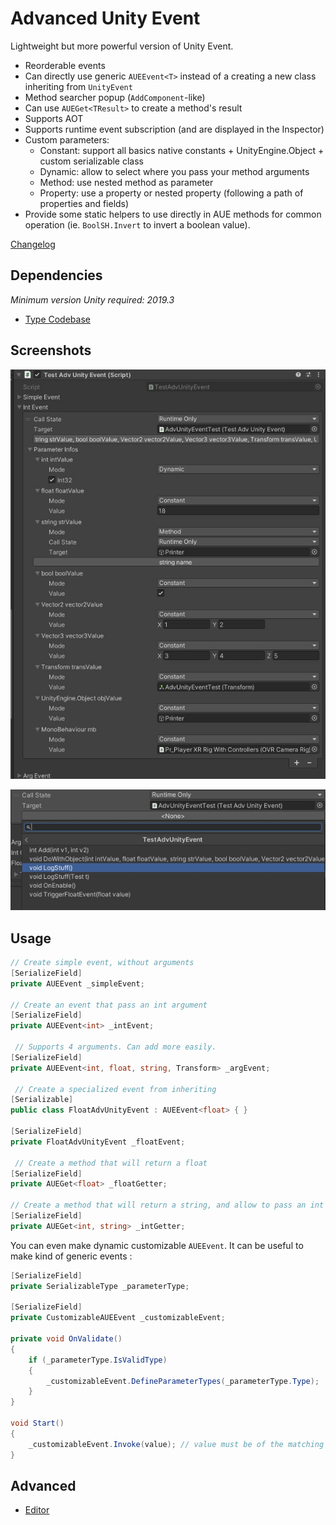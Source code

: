 

# Advanced Unity Event

Lightweight but more powerful version of Unity Event.

- Reorderable events
- Can directly use generic `AUEEvent<T>` instead of a creating a new class inheriting from `UnityEvent`
- Method searcher popup (`AddComponent`-like)
- Can use `AUEGet<TResult>` to create a method's result
- Supports AOT
- Supports runtime event subscription (and are displayed in the Inspector)
- Custom parameters:
  - Constant: support all basics native constants + UnityEngine.Object + custom serializable class
  - Dynamic: allow to select where you pass your method arguments
  - Method: use nested method as parameter
  - Property: use a property or nested property (following a path of properties and fields)
- Provide some static helpers to use directly in AUE methods for common operation (ie. `BoolSH.Invert` to invert a boolean value).

[Changelog](Documentation~/Changelog.md)

## Dependencies

*Minimum version Unity required: 2019.3*

- [Type Codebase](https://github.com/Begounet/type-codebase)

## Screenshots

![](Documentation~/Resources/Constants.jpg)

![](Documentation~/Resources/MethodSearcher.jpg)



## Usage

```csharp
// Create simple event, without arguments
[SerializeField]
private AUEEvent _simpleEvent;

// Create an event that pass an int argument
[SerializeField]
private AUEEvent<int> _intEvent;

 // Supports 4 arguments. Can add more easily.
[SerializeField]
private AUEEvent<int, float, string, Transform> _argEvent;

 // Create a specialized event from inheriting
[Serializable]
public class FloatAdvUnityEvent : AUEEvent<float> { }

[SerializeField]
private FloatAdvUnityEvent _floatEvent;

 // Create a method that will return a float
[SerializeField]
private AUEGet<float> _floatGetter;

// Create a method that will return a string, and allow to pass an int argument.
[SerializeField]
private AUEGet<int, string> _intGetter;
```

You can even make dynamic customizable `AUEEvent`. It can be useful to make kind of generic events :

```csharp
[SerializeField]
private SerializableType _parameterType;

[SerializeField]
private CustomizableAUEEvent _customizableEvent;

private void OnValidate()
{
    if (_parameterType.IsValidType)
    {
    	_customizableEvent.DefineParameterTypes(_parameterType.Type);
    }
}

void Start()
{
    _customizableEvent.Invoke(value); // value must be of the matching type!
}
```

## Advanced

- [Editor](Documentation~/Editor.md)